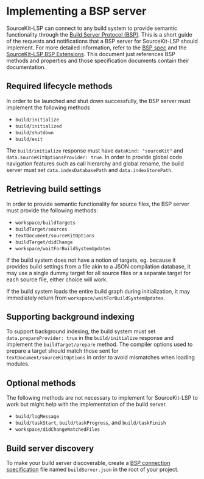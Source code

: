 # Implementing a BSP server

SourceKit-LSP can connect to any build system to provide semantic functionality through the [Build Server Protocol (BSP)](https://build-server-protocol.github.io). This is a short guide of the requests and notifications that a BSP server for SourceKit-LSP should implement. For more detailed information, refer to the [BSP spec](https://build-server-protocol.github.io/docs/specification) and the [SourceKit-LSP BSP Extensions](BSP%20Extensions.md). This document just references BSP methods and properties and those specification documents contain their documentation.

## Required lifecycle methods

In order to be launched and shut down successfully, the BSP server must implement the following methods

- `build/initialize`
- `build/initialized`
- `build/shutdown`
- `build/exit`

The `build/initialize` response must have `dataKind: "sourceKit"` and `data.sourceKitOptionsProvider: true`. In order to provide global code navigation features such as call hierarchy and global rename, the build server must set `data.indexDatabasePath` and `data.indexStorePath`.

## Retrieving build settings

In order to provide semantic functionality for source files, the BSP server must provide the following methods:

- `workspace/buildTargets`
- `buildTarget/sources`
- `textDocument/sourceKitOptions`
- `buildTarget/didChange`
- `workspace/waitForBuildSystemUpdates`

If the build system does not have a notion of targets, eg. because it provides build settings from a file akin to a JSON compilation database, it may use a single dummy target for all source files or a separate target for each source file, either choice will work.

If the build system loads the entire build graph during initialization, it may immediately return from `workspace/waitForBuildSystemUpdates`.

## Supporting background indexing

To support background indexing, the build system must set `data.prepareProvider: true` in the `build/initialize` response and implement the `buildTarget/prepare` method. The compiler options used to prepare a target should match those sent for `textDocument/sourceKitOptions` in order to avoid mismatches when loading modules.

## Optional methods

The following methods are not necessary to implement for SourceKit-LSP to work but might help with the implementation of the build server.

- `build/logMessage`
- `build/taskStart`, `build/taskProgress`, and `build/taskFinish`
- `workspace/didChangeWatchedFiles`

## Build server discovery

To make your build server discoverable, create a [BSP connection specification](https://build-server-protocol.github.io/docs/overview/server-discovery) file named `buildServer.json` in the root of your project.
